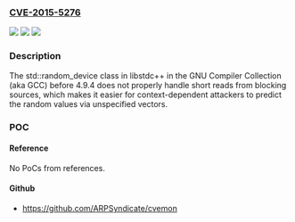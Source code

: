 ### [CVE-2015-5276](https://cve.mitre.org/cgi-bin/cvename.cgi?name=CVE-2015-5276)
![](https://img.shields.io/static/v1?label=Product&message=n%2Fa&color=blue)
![](https://img.shields.io/static/v1?label=Version&message=n%2Fa&color=blue)
![](https://img.shields.io/static/v1?label=Vulnerability&message=n%2Fa&color=brighgreen)

### Description

The std::random_device class in libstdc++ in the GNU Compiler Collection (aka GCC) before 4.9.4 does not properly handle short reads from blocking sources, which makes it easier for context-dependent attackers to predict the random values via unspecified vectors.

### POC

#### Reference
No PoCs from references.

#### Github
- https://github.com/ARPSyndicate/cvemon

